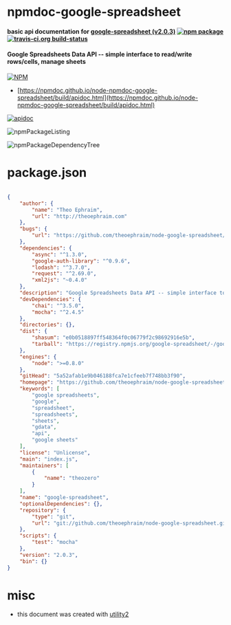 # npmdoc-google-spreadsheet

#### basic api documentation for  [google-spreadsheet (v2.0.3)](https://github.com/theoephraim/node-google-spreadsheet)  [![npm package](https://img.shields.io/npm/v/npmdoc-google-spreadsheet.svg?style=flat-square)](https://www.npmjs.org/package/npmdoc-google-spreadsheet) [![travis-ci.org build-status](https://api.travis-ci.org/npmdoc/node-npmdoc-google-spreadsheet.svg)](https://travis-ci.org/npmdoc/node-npmdoc-google-spreadsheet)

#### Google Spreadsheets Data API -- simple interface to read/write rows/cells, manage sheets

[![NPM](https://nodei.co/npm/google-spreadsheet.png?downloads=true&downloadRank=true&stars=true)](https://www.npmjs.com/package/google-spreadsheet)

- [https://npmdoc.github.io/node-npmdoc-google-spreadsheet/build/apidoc.html](https://npmdoc.github.io/node-npmdoc-google-spreadsheet/build/apidoc.html)

[![apidoc](https://npmdoc.github.io/node-npmdoc-google-spreadsheet/build/screenCapture.buildCi.browser.%252Ftmp%252Fbuild%252Fapidoc.html.png)](https://npmdoc.github.io/node-npmdoc-google-spreadsheet/build/apidoc.html)

![npmPackageListing](https://npmdoc.github.io/node-npmdoc-google-spreadsheet/build/screenCapture.npmPackageListing.svg)

![npmPackageDependencyTree](https://npmdoc.github.io/node-npmdoc-google-spreadsheet/build/screenCapture.npmPackageDependencyTree.svg)



# package.json

```json

{
    "author": {
        "name": "Theo Ephraim",
        "url": "http://theoephraim.com"
    },
    "bugs": {
        "url": "https://github.com/theoephraim/node-google-spreadsheet/issues"
    },
    "dependencies": {
        "async": "^1.3.0",
        "google-auth-library": "^0.9.6",
        "lodash": "^3.7.0",
        "request": "^2.69.0",
        "xml2js": "~0.4.0"
    },
    "description": "Google Spreadsheets Data API -- simple interface to read/write rows/cells, manage sheets",
    "devDependencies": {
        "chai": "^3.5.0",
        "mocha": "^2.4.5"
    },
    "directories": {},
    "dist": {
        "shasum": "e0b0518897ff548364f0c06779f2c98692916e5b",
        "tarball": "https://registry.npmjs.org/google-spreadsheet/-/google-spreadsheet-2.0.3.tgz"
    },
    "engines": {
        "node": ">=0.8.0"
    },
    "gitHead": "5a52afab1e9b046188fca7e1cfeeb7f748bb3f90",
    "homepage": "https://github.com/theoephraim/node-google-spreadsheet",
    "keywords": [
        "google spreadsheets",
        "google",
        "spreadsheet",
        "spreadsheets",
        "sheets",
        "gdata",
        "api",
        "google sheets"
    ],
    "license": "Unlicense",
    "main": "index.js",
    "maintainers": [
        {
            "name": "theozero"
        }
    ],
    "name": "google-spreadsheet",
    "optionalDependencies": {},
    "repository": {
        "type": "git",
        "url": "git://github.com/theoephraim/node-google-spreadsheet.git"
    },
    "scripts": {
        "test": "mocha"
    },
    "version": "2.0.3",
    "bin": {}
}
```



# misc
- this document was created with [utility2](https://github.com/kaizhu256/node-utility2)
